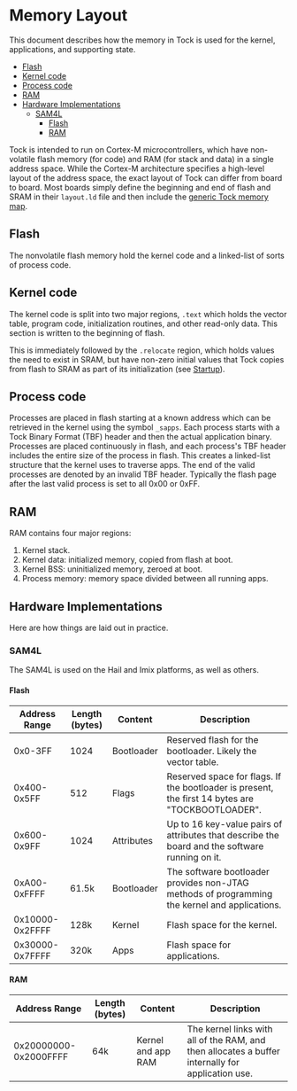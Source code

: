 Memory Layout
=============

This document describes how the memory in Tock is used for the
kernel, applications, and supporting state.

<!-- npm i -g markdown-toc; markdown-toc -i Memory_Layout.md -->

<!-- toc -->

- [Flash](#flash)
- [Kernel code](#kernel-code)
- [Process code](#process-code)
- [RAM](#ram)
- [Hardware Implementations](#hardware-implementations)
  * [SAM4L](#sam4l)
    + [Flash](#flash-1)
    + [RAM](#ram-1)

<!-- tocstop -->

Tock is intended to run on Cortex-M microcontrollers, which have
non-volatile flash memory (for code) and RAM (for stack and data) in a
single address space. While the Cortex-M architecture specifies a
high-level layout of the address space, the exact layout of Tock can
differ from board to board. Most boards simply define the beginning and
end of flash and SRAM in their `layout.ld` file and then include the
[generic Tock memory map](../boards/kernel_layout.ld).

## Flash

The nonvolatile flash memory hold the kernel code and a linked-list of sorts of
process code.

## Kernel code

The kernel code is split into two major regions, `.text` which holds the
vector table, program code, initialization routines, and other read-only data.
This section is written to the beginning of flash.

This is immediately followed by the `.relocate` region, which holds values the
need to exist in SRAM, but have non-zero initial values that Tock copies from
flash to SRAM as part of its initialization (see [Startup](Startup.md)).

## Process code

Processes are placed in flash starting at a known address which can be retrieved
in the kernel using the symbol `_sapps`. Each process starts with a Tock Binary
Format (TBF) header and then the actual application binary. Processes are placed
continuously in flash, and each process's TBF header includes the entire size of
the process in flash. This creates a linked-list structure that the kernel uses
to traverse apps. The end of the valid processes are denoted by an invalid TBF
header. Typically the flash page after the last valid process is set to all 0x00
or 0xFF.

## RAM

RAM contains four major regions:

1. Kernel stack.
2. Kernel data: initialized memory, copied from flash at boot.
3. Kernel BSS: uninitialized memory, zeroed at boot.
4. Process memory: memory space divided between all running apps.


## Hardware Implementations

Here are how things are laid out in practice.

### SAM4L

The SAM4L is used on the Hail and Imix platforms, as well as others.

#### Flash

| Address Range   | Length (bytes) | Content    | Description                                                                                      |
|-----------------|----------------|------------|--------------------------------------------------------------------------------------------------|
| 0x0-3FF         | 1024           | Bootloader | Reserved flash for the bootloader.  Likely the vector table.                                     |
| 0x400-0x5FF     | 512            | Flags      | Reserved space for flags. If the bootloader is present, the first 14 bytes are "TOCKBOOTLOADER". |
| 0x600-0x9FF     | 1024           | Attributes | Up to 16 key-value pairs of attributes that describe the board and the software running on it.   |
| 0xA00-0xFFFF    | 61.5k          | Bootloader | The software bootloader provides non-JTAG methods of programming the kernel and applications.    |
| 0x10000-0x2FFFF | 128k           | Kernel     | Flash space for the kernel.                                                                      |
| 0x30000-0x7FFFF | 320k           | Apps       | Flash space for applications.                                                                    |

#### RAM

| Address Range         | Length (bytes) | Content            | Description                                                                                       |
|-----------------------|----------------|--------------------|---------------------------------------------------------------------------------------------------|
| 0x20000000-0x2000FFFF | 64k            | Kernel and app RAM | The kernel links with all of the RAM, and then allocates a buffer internally for application use. |
